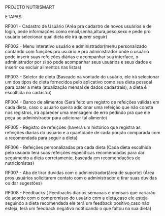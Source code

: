 PROJETO NUTRISMART

ETAPAS:

RF001 -  Cadastro de Usuário (Aréa pra cadastro de novos usuários e de login, pede informações como email,senha,altura,peso,sexo e pede
pro usuário selecionar qual dieta ele irá querer seguir)


RF002 - Menu interativo usuário e administrador(menu personalizado contando com funções pro usuário e pro administrador onde o usuário pode inserir suas refeições diárias e 
acompanhar sua interface, o administrador por si só pode acompanhar seus usuários e seus dados e inserir ou excluir alimentos nas listas)

RF003 - Seletor de dieta (Baseado na vontade do usuário, ele irá selecionar um dos tipos de dieta fornecidos pelo aplicativo como sua dieta pessoal para bater a meta
(atualização mensal de dados cadastrais), a dieta é escolhida no cadastro)

RF004 - Banco de alimentos (Será feito um registro de refeições válidas em cada dieta, caso o usuario queira adicionar uma refeição que não consta nos registros, 
irá aparecer uma mensagem de erro pedindo pra que ele peça ao administrador para adicionar tal alimento)

RF005 - Registro de refeições (haverá um histórico que registra as refeições diarias do usuario e a quantidade de cada porção comparada com a recomendada para seguir 
a dieta)

RF006 - Refeições personalizadas pra cada dieta (Cada dieta escolhida pelo usuário terá suas refeições especificas recomendadas para dar seguimento a dieta corretamente,
baseada em recomendações de nutricionistas)

RF007 - Aba de tirar duvidas com o administrador(área de suporte) (Área pros usuários solicitarem contato com o administrador e tirar suas duvidas ou dar sugestões) 

RF008 - Feedbacks ( Feedbacks diarios,semanais e mensais que variarão de acordo com o compromisso do usuário com a dieta,caso ele esteja seguindo a dieta recomendada ele terá um feedback positivo,caso não esteja,
terá um feedback negativo notificando o que faltou na sua dieta)










